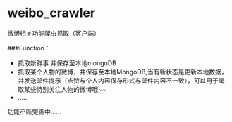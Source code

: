 # weibo_crawler
微博相关功能爬虫抓取（客户端）

###Function：
* 抓取新鲜事 并保存至本地mongoDB
* 抓取某个人物的微博，并保存至本地MongoDB,当有新状态是更新本地数据，并发送邮件提示（点赞与个人内容保存形式与邮件内容不一致），可以用于爬取某些特别关注人物的微博哦~~
* ......

功能不断完善中......

